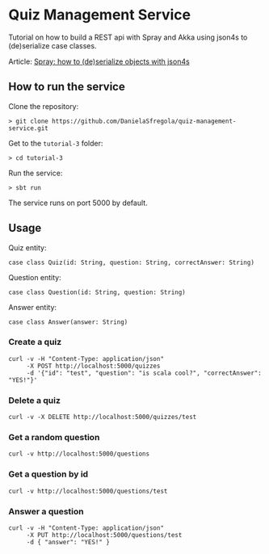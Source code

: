# Quiz Management Service
Tutorial on how to build a REST api with Spray and Akka using json4s to (de)serialize case classes.

Article: <a href="http://danielasfregola.com/2015/08/17/spray-how-to-deserialize-entities-with-json4s/" target="_blank">Spray: how to (de)serialize objects with json4s</a>

## How to run the service
Clone the repository:
```
> git clone https://github.com/DanielaSfregola/quiz-management-service.git
```

Get to the `tutorial-3` folder:
```
> cd tutorial-3
```

Run the service:
```
> sbt run
```

The service runs on port 5000 by default.

## Usage
Quiz entity:
```
case class Quiz(id: String, question: String, correctAnswer: String)
```
Question entity:
```
case class Question(id: String, question: String)
```
Answer entity:
```
case class Answer(answer: String)
```

### Create a quiz
```
curl -v -H "Content-Type: application/json"
     -X POST http://localhost:5000/quizzes
     -d '{"id": "test", "question": "is scala cool?", "correctAnswer": "YES!"}'
```

### Delete a quiz
```
curl -v -X DELETE http://localhost:5000/quizzes/test
```

### Get a random question
```
curl -v http://localhost:5000/questions
```

### Get a question by id
```
curl -v http://localhost:5000/questions/test
```

### Answer a question
```
curl -v -H "Content-Type: application/json"
     -X PUT http://localhost:5000/questions/test
     -d { "answer": "YES!" }
```
